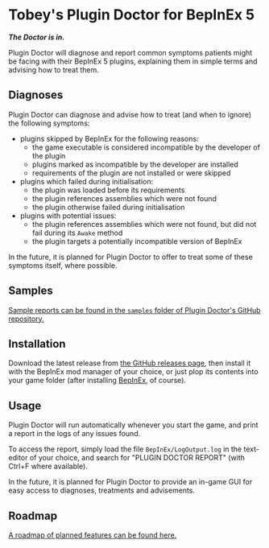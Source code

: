 # Tobey's Plugin Doctor for BepInEx 5

_**The Doctor is in.**_

Plugin Doctor will diagnose and report common symptoms patients might be facing with their BepInEx 5 plugins,
explaining them in simple terms and advising how to treat them.

## Diagnoses

Plugin Doctor can diagnose and advise how to treat (and when to ignore) the following symptoms:

-   plugins skipped by BepInEx for the following reasons:
    -   the game executable is considered incompatible by the developer of the plugin
    -   plugins marked as incompatible by the developer are installed
    -   requirements of the plugin are not installed or were skipped
-   plugins which failed during initialisation:
    -   the plugin was loaded before its requirements
    -   the plugin references assemblies which were not found
    -   the plugin otherwise failed during initialisation
-   plugins with potential issues:
    -   the plugin references assemblies which were not found, but did not fail during its `Awake` method
    -   the plugin targets a potentially incompatible version of BepInEx

In the future, it is planned for Plugin Doctor to offer to treat some of these symptoms itself, where possible.

## Samples

[Sample reports can be found in the `samples` folder of Plugin Doctor's GitHub repository.](https://github.com/toebeann/Tobey.PluginDoctor/tree/main/samples)

## Installation

Download the latest release from [the GitHub releases page](https://github.com/toebeann/Tobey.PluginDoctor/releases),
then install it with the BepInEx mod manager of your choice, or just plop its contents into your game folder (after
installing [BepInEx](https://github.com/BepInEx/BepInEx), of course).

## Usage

Plugin Doctor will run automatically whenever you start the game, and print a report in the logs of any issues found.

To access the report, simply load the file `BepInEx/LogOutput.log` in the text-editor of your choice, and search for
"PLUGIN DOCTOR REPORT" (with Ctrl+F where available).

In the future, it is planned for Plugin Doctor to provide an in-game GUI for easy access to diagnoses, treatments and
advisements.

## Roadmap

[A roadmap of planned features can be found here.](https://github.com/toebeann/Tobey.PluginDoctor/blob/main/ROADMAP.md)
